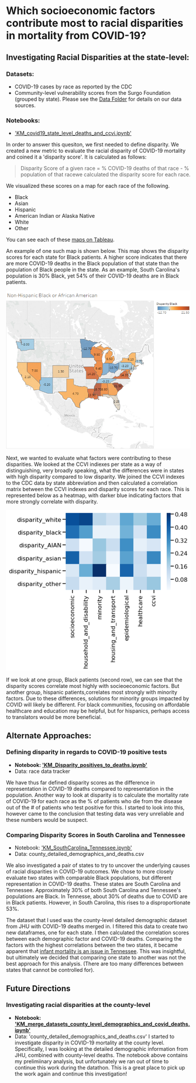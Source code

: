 # Which socioeconomic factors contribute most to racial disparities in mortality from COVID-19?

## Investigating Racial Disparities at the state-level:
### Datasets: 
 * COVID-19 cases by race as reported by the CDC 
 * Community-level vulnerability scores from the Surgo Foundation (grouped by state). 
Please see the [Data Folder](https://github.com/kmussar/covid19_datathon/tree/master/data) for details on our data sources. 

### Notebooks: 
 * ['KM_covid19_state_level_deaths_and_ccvi.ipynb'](https://github.com/kmussar/covid19_datathon/blob/master/eda/KM_covid19_state_level_deaths_and_ccvi.ipynb)

In order to answer this quesiton, we first needed to define disparity. We created a new metric to evaluate the racial disparity of COVID-19 mortality and coined it a 'disparity score'. It is calculated as follows:
> Disparity Score of a given race = % COVID-19 deaths of that race - % population of that racewe calculated the disparity score for each race. 

We visualized these scores on a map for each race of the following.  
* Black
* Asian
* Hispanic
* American Indian or Alaska Native 
* White 
* Other 

You can see each of these [maps on Tableau](https://public.tableau.com/profile/kristin.mussar#!/vizhome/maps_of_disparity_state/White).  

An example of one such map is shown below. This map shows the disparity scores for each state for Black patients. A higher score indicates that there are more COVID-19 deaths in the Black population of that state than the population of Black people in the state. As an example, South Carolina's population is 30% Black, yet 54% of their COVID-19 deaths are in Black patients.  

![Image](map_of_disparity_black.png)

Next, we wanted to evaluate what factors were contributing to these disparities. We looked at the CCVI indiexes per state as a way of distinguishing, very broadly speaking, what the differences were in states with high disparity compared to low disparity. We joined the CCVI indexes to the CDC data by state abbreviation and then calculated a correlation matrix between the CCVI indexes and disparity scores for each race. This is represented below as a heatmap, with darker blue indicating factors that more strongly correlate with disparity. 

![heatmap](overal_correlation_disparity_by_ccvi.png)

If we look at one group, Black patients (second row), we can see that the disparity scores correlate most highly with socieoeconomic factors. But another group, hispanic patients,correlates most strongly with minority factors. Due to these differences, solutions for minority groups impacted by COVID will likely be different. For black communities, focusing on affordable healthcare and education may be helpful, but for hispanics, perhaps access to translators would be more beneficial. 


## Alternate Approaches:
### Defining disparity in regards to COVID-19 positive tests 
* **Notebook: ['KM_Disparity_positives_to_deaths.ipynb'](https://github.com/kmussar/covid19_datathon/blob/master/eda/KM_Disparity_positives_to_deaths.ipynb)** 
* Data: race data tracker 

We have thus far defined disparity scores as the difference in representation in COVID-19 deaths compared to representation in the population. Another way to look at disparity is to calculate the mortality rate of COVID-19 for each race as the % of patients who die from the disease out of the # of patients who test positive for this. I started to look into this, however came to the conclusion that testing data was very unreliable and these numbers would be suspect. 
 

### Comparing Disparity Scores in South Carolina and Tennessee
* Notebook: ['KM_SouthCarolina_Tennessee.ipynb'](https://github.com/kmussar/covid19_datathon/blob/master/eda/KM_SouthCarolina_Tennessee.ipynb)
* Data: county_detailed_demographics_and_deaths.csv 

We also investigated a pair of states to try to uncover the underlying causes of racial disparities in COVID-19 outcomes. We chose to more closely evaluate two states with comparable Black populations, but different representation in COVID-19 deaths. These states are South Carolina and Tennessee. Approximately 30% of both South Carolina and Tennessee's populations are Black. In Tennesse, about 30% of deaths due to COVID are in Black patients. However, in South Carolina, this rises to a disproportionate 53%. 

The dataset that I used was the county-level detailed demographic dataset from JHU with COVID-19 deaths merged in. I filtered this data to create two new dataframes, one for each state. I then calculated the correlation scores between each demographic factor and COVID-19 deaths. Comparing the factors with the highest correlations between the two states, it became apparent that [infant mortality is an issue in Tennessee](https://ccf.georgetown.edu/2018/11/14/new-policy-brief-asks-why-are-tennessee-moms-and-babies-dying-at-such-a-high-rate/). This was insightful, but ultimately we decided that comparing one state to another was not the best approach for this analysis. (There are too many differences between states that cannot be controlled for). 

## Future Directions
### Investigating racial disparities at the county-level
* **Notebook: ['KM_merge_datasets_county_level_demographics_and_covid_deaths.ipynb'](https://github.com/kmussar/covid19_datathon/blob/master/eda/KM_merge_datasets_county_level_demographics_and_covid_deaths.ipynb)**
* Data: 'county_detailed_demographics_and_deaths.csv'
I started to investigate disparity in COVID-19 mortality at the county level. Specifically, I was looking at the detailed demographic information from JHU, combined with county-level deaths. The notebook above contains my prelimiinary analysis, but unfortunately we ran out of time to continue this work during the datathon. This is a great place to pick up the work again and continue this investigation! 
